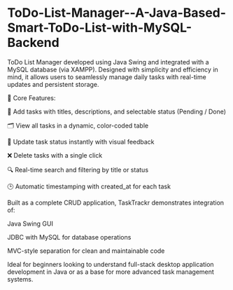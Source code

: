 # ToDo-List-Manager--A-Java-Based-Smart-ToDo-List-with-MySQL-Backend
ToDo List Manager developed using Java Swing and integrated with a MySQL database (via XAMPP). Designed with simplicity and efficiency in mind, it allows users to seamlessly manage daily tasks with real-time updates and persistent storage.

🚀 Core Features:

📝 Add tasks with titles, descriptions, and selectable status (Pending / Done)

🗂️ View all tasks in a dynamic, color-coded table

🔄 Update task status instantly with visual feedback

❌ Delete tasks with a single click

🔍 Real-time search and filtering by title or status

🕒 Automatic timestamping with created_at for each task

Built as a complete CRUD application, TaskTrackr demonstrates integration of:

Java Swing GUI

JDBC with MySQL for database operations

MVC-style separation for clean and maintainable code

Ideal for beginners looking to understand full-stack desktop application development in Java or as a base for more advanced task management systems.


